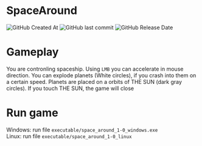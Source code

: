 # SpaceAround
![GitHub Created At](https://img.shields.io/github/created-at/K0RSY/SpaceAround) ![GitHub last commit](https://img.shields.io/github/last-commit/K0RSY/SpaceAround) ![GitHub Release Date](https://img.shields.io/github/release-date/K0RSY/SpaceAround)

# Gameplay
You are contronling spaceship. Using `LMB` you can accelerate in mouse direction. You can explode planets (White circles), if you crash into them on a certain speed. Planets are placed on a orbits of THE SUN (dark gray circles). If you touch THE SUN, the game will close

# Run game
Windows: run file `executable/space_around_1-0_windows.exe` \
Linux: run file `executable/space_around_1-0_linux`
